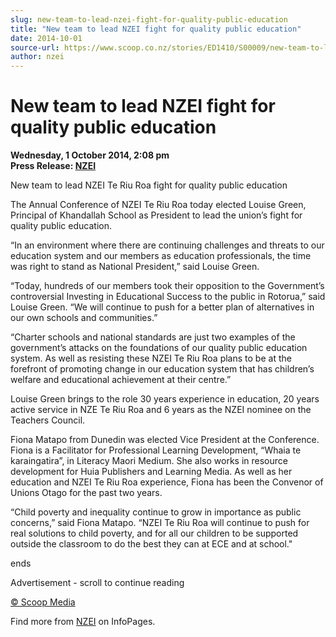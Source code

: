 ```yaml
---
slug: new-team-to-lead-nzei-fight-for-quality-public-education
title: "New team to lead NZEI fight for quality public education"
date: 2014-10-01
source-url: https://www.scoop.co.nz/stories/ED1410/S00009/new-team-to-lead-nzei-fight-for-quality-public-education.htm
author: nzei
---
```

New team to lead NZEI fight for quality public education
========================================================

**Wednesday, 1 October 2014, 2:08 pm**  
**Press Release: [NZEI](https://info.scoop.co.nz/NZEI)**

New team to lead NZEI Te Riu Roa fight for quality public education

The Annual Conference of NZEI Te Riu Roa today elected Louise Green, Principal of Khandallah School as President to lead the union’s fight for quality public education.

“In an environment where there are continuing challenges and threats to our education system and our members as education professionals, the time was right to stand as National President,” said Louise Green.

“Today, hundreds of our members took their opposition to the Government’s controversial Investing in Educational Success to the public in Rotorua,” said Louise Green. “We will continue to push for a better plan of alternatives in our own schools and communities.”

“Charter schools and national standards are just two examples of the government’s attacks on the foundations of our quality public education system. As well as resisting these NZEI Te Riu Roa plans to be at the forefront of promoting change in our education system that has children’s welfare and educational achievement at their centre.”

Louise Green brings to the role 30 years experience in education, 20 years active service in NZE Te Riu Roa and 6 years as the NZEI nominee on the Teachers Council.

Fiona Matapo from Dunedin was elected Vice President at the Conference. Fiona is a Facilitator for Professional Learning Development, “Whaia te karaingatira”, in Literacy Maori Medium. She also works in resource development for Huia Publishers and Learning Media. As well as her education and NZEI Te Riu Roa experience, Fiona has been the Convenor of Unions Otago for the past two years.

“Child poverty and inequality continue to grow in importance as public concerns,” said Fiona Matapo. “NZEI Te Riu Roa will continue to push for real solutions to child poverty, and for all our children to be supported outside the classroom to do the best they can at ECE and at school."

ends

Advertisement - scroll to continue reading





[© Scoop Media](http://www.scoop.co.nz/about/terms.html)

Find more from [NZEI](https://info.scoop.co.nz/NZEI) on InfoPages.